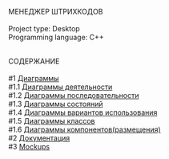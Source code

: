 МЕНЕДЖЕР ШТРИХКОДОВ<br><br>
Project type: Desktop<br>
Programming language: C++<br><br>

СОДЕРЖАНИЕ<br><br>
#1 [Диаграммы](https://github.com/kirilsemenenya/trtpo_lab/tree/main/Diagrams)<br>
#1.1 [Диаграммы деятельности](https://github.com/kirilsemenenya/trtpo_lab/tree/main/Diagrams/Activity%20diagrams)<br>
#1.2 [Диаграммы последовательности](https://github.com/kirilsemenenya/trtpo_lab/tree/main/Diagrams/Sequence%20diagrams)<br>
#1.3 [Диаграммы состояний](https://github.com/kirilsemenenya/trtpo_lab/tree/main/Diagrams/State%20machine%20diagrams)<br>
#1.4 [Диаграммы вариантов использования](https://github.com/kirilsemenenya/trtpo_lab/tree/main/Diagrams/Use%20case%20diagrams)<br>
#1.5 [Диаграммы классов](https://github.com/kirilsemenenya/trtpo_lab/tree/main/Diagrams/Class%20diagrams)<br>
#1.6 [Диаграммы компонентов(размещения)](https://github.com/kirilsemenenya/trtpo_lab/tree/main/Diagrams/Component%20(deployment)%20diagrams)<br>
#2 [Документация](https://github.com/kirilsemenenya/trtpo_lab/tree/main/Documentation)<br>
#3 [Mockups](https://github.com/kirilsemenenya/trtpo_lab/tree/main/Mockups)<br>

